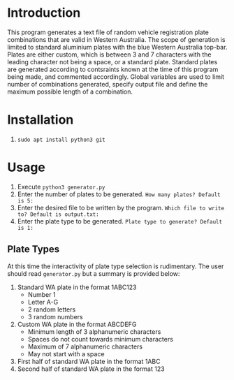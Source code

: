# Introduction
This program generates a text file of random vehicle registration plate combinations that are valid in Western Australia. The scope of generation is limited to standard aluminium plates with the blue Western Australia top-bar. Plates are either custom, which is between 3 and 7 characters with the leading character not being a space, or a standard plate. Standard plates are generated according to contsraints known at the time of this program being made, and commented accordingly. Global variables are used to limit number of combinations generated, specify output file and define the maximum possible length of a combination.

# Installation
1. `sudo apt install python3 git`

# Usage
1. Execute `python3 generator.py`
2.  Enter the number of plates to be generated. `How many plates? Default is 5:`
3.  Enter the desired file to be written by the program. `Which file to write to? Default is output.txt:`
4.  Enter the plate type to be generated. `Plate type to generate? Default is 1:`

## Plate Types
At this time the interactivity of plate type selection is rudimentary. The user should read `generator.py` but a summary is provided below:
1. Standard WA plate in the format 1ABC123
    - Number 1
    - Letter A-G
    - 2 random letters
    - 3 random numbers
2. Custom WA plate in the format ABCDEFG
    - Minimum length of 3 alphanumeric characters
    - Spaces do not count towards minimum characters
    - Maximum of 7 alphanumeric characters
    - May not start with a space
3. First half of standard WA plate in the format 1ABC
4. Second half of standard WA plate in the format 123

